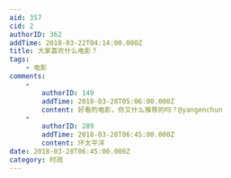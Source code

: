```yaml
---
aid: 357
cid: 2
authorID: 362
addTime: 2018-03-22T04:14:00.000Z
title: 大家喜欢什么电影？
tags:
    - 电影
comments:
    -
        authorID: 149
        addTime: 2018-03-28T05:06:00.000Z
        content: 好看的电影，你又什么推荐的吗？@yangenchun
    -
        authorID: 289
        addTime: 2018-03-28T06:45:00.000Z
        content: 环太平洋
date: 2018-03-28T06:45:00.000Z
category: 时政
---
```



